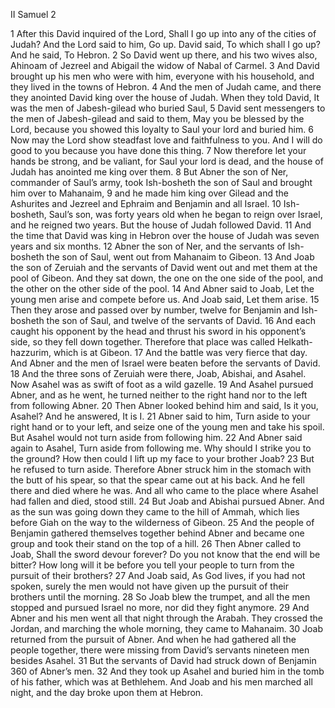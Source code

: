 II Samuel 2

1	After this David inquired of the Lord, Shall I go up into any of the cities of Judah? And the Lord said to him, Go up. David said, To which shall I go up? And he said, To Hebron.
2	So David went up there, and his two wives also, Ahinoam of Jezreel and Abigail the widow of Nabal of Carmel.
3	And David brought up his men who were with him, everyone with his household, and they lived in the towns of Hebron.
4	And the men of Judah came, and there they anointed David king over the house of Judah. When they told David, It was the men of Jabesh-gilead who buried Saul,
5	David sent messengers to the men of Jabesh-gilead and said to them, May you be blessed by the Lord, because you showed this loyalty to Saul your lord and buried him.
6	Now may the Lord show steadfast love and faithfulness to you. And I will do good to you because you have done this thing.
7	Now therefore let your hands be strong, and be valiant, for Saul your lord is dead, and the house of Judah has anointed me king over them.
8	But Abner the son of Ner, commander of Saul’s army, took Ish-bosheth the son of Saul and brought him over to Mahanaim,
9	and he made him king over Gilead and the Ashurites and Jezreel and Ephraim and Benjamin and all Israel.
10	Ish-bosheth, Saul’s son, was forty years old when he began to reign over Israel, and he reigned two years. But the house of Judah followed David.
11	And the time that David was king in Hebron over the house of Judah was seven years and six months.
12	Abner the son of Ner, and the servants of Ish-bosheth the son of Saul, went out from Mahanaim to Gibeon.
13	And Joab the son of Zeruiah and the servants of David went out and met them at the pool of Gibeon. And they sat down, the one on the one side of the pool, and the other on the other side of the pool.
14	And Abner said to Joab, Let the young men arise and compete before us. And Joab said, Let them arise.
15	Then they arose and passed over by number, twelve for Benjamin and Ish-bosheth the son of Saul, and twelve of the servants of David.
16	And each caught his opponent by the head and thrust his sword in his opponent’s side, so they fell down together. Therefore that place was called Helkath-hazzurim, which is at Gibeon.
17	And the battle was very fierce that day. And Abner and the men of Israel were beaten before the servants of David.
18	And the three sons of Zeruiah were there, Joab, Abishai, and Asahel. Now Asahel was as swift of foot as a wild gazelle.
19	And Asahel pursued Abner, and as he went, he turned neither to the right hand nor to the left from following Abner.
20	Then Abner looked behind him and said, Is it you, Asahel? And he answered, It is I.
21	Abner said to him, Turn aside to your right hand or to your left, and seize one of the young men and take his spoil. But Asahel would not turn aside from following him.
22	And Abner said again to Asahel, Turn aside from following me. Why should I strike you to the ground? How then could I lift up my face to your brother Joab?
23	But he refused to turn aside. Therefore Abner struck him in the stomach with the butt of his spear, so that the spear came out at his back. And he fell there and died where he was. And all who came to the place where Asahel had fallen and died, stood still.
24	But Joab and Abishai pursued Abner. And as the sun was going down they came to the hill of Ammah, which lies before Giah on the way to the wilderness of Gibeon.
25	And the people of Benjamin gathered themselves together behind Abner and became one group and took their stand on the top of a hill.
26	Then Abner called to Joab, Shall the sword devour forever? Do you not know that the end will be bitter? How long will it be before you tell your people to turn from the pursuit of their brothers?
27	And Joab said, As God lives, if you had not spoken, surely the men would not have given up the pursuit of their brothers until the morning.
28	So Joab blew the trumpet, and all the men stopped and pursued Israel no more, nor did they fight anymore.
29	And Abner and his men went all that night through the Arabah. They crossed the Jordan, and marching the whole morning, they came to Mahanaim.
30	Joab returned from the pursuit of Abner. And when he had gathered all the people together, there were missing from David’s servants nineteen men besides Asahel.
31	But the servants of David had struck down of Benjamin 360 of Abner’s men.
32	And they took up Asahel and buried him in the tomb of his father, which was at Bethlehem. And Joab and his men marched all night, and the day broke upon them at Hebron.

